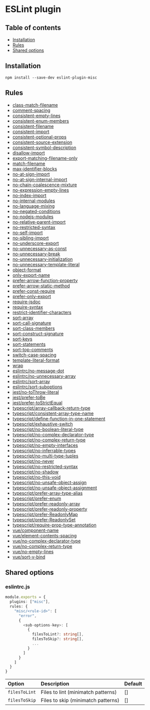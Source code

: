 # ESLint plugin

## Table of contents

- [Installation](#installation)
- [Rules](#rules)
- [Shared options](#shared-options)

## <a name="installation"></a>Installation

```
npm install --save-dev eslint-plugin-misc
```

## <a name="rules"></a>Rules

- [class-match-filename](https://ilyub.github.io/eslint-plugin-misc/class-match-filename.html)
- [comment-spacing](https://ilyub.github.io/eslint-plugin-misc/comment-spacing.html)
- [consistent-empty-lines](https://ilyub.github.io/eslint-plugin-misc/consistent-empty-lines.html)
- [consistent-enum-members](https://ilyub.github.io/eslint-plugin-misc/consistent-enum-members.html)
- [consistent-filename](https://ilyub.github.io/eslint-plugin-misc/consistent-filename.html)
- [consistent-import](https://ilyub.github.io/eslint-plugin-misc/consistent-import.html)
- [consistent-optional-props](https://ilyub.github.io/eslint-plugin-misc/consistent-optional-props.html)
- [consistent-source-extension](https://ilyub.github.io/eslint-plugin-misc/consistent-source-extension.html)
- [consistent-symbol-description](https://ilyub.github.io/eslint-plugin-misc/consistent-symbol-description.html)
- [disallow-import](https://ilyub.github.io/eslint-plugin-misc/disallow-import.html)
- [export-matching-filename-only](https://ilyub.github.io/eslint-plugin-misc/export-matching-filename-only.html)
- [match-filename](https://ilyub.github.io/eslint-plugin-misc/match-filename.html)
- [max-identifier-blocks](https://ilyub.github.io/eslint-plugin-misc/max-identifier-blocks.html)
- [no-at-sign-import](https://ilyub.github.io/eslint-plugin-misc/no-at-sign-import.html)
- [no-at-sign-internal-import](https://ilyub.github.io/eslint-plugin-misc/no-at-sign-internal-import.html)
- [no-chain-coalescence-mixture](https://ilyub.github.io/eslint-plugin-misc/no-chain-coalescence-mixture.html)
- [no-expression-empty-lines](https://ilyub.github.io/eslint-plugin-misc/no-expression-empty-lines.html)
- [no-index-import](https://ilyub.github.io/eslint-plugin-misc/no-index-import.html)
- [no-internal-modules](https://ilyub.github.io/eslint-plugin-misc/no-internal-modules.html)
- [no-language-mixing](https://ilyub.github.io/eslint-plugin-misc/no-language-mixing.html)
- [no-negated-conditions](https://ilyub.github.io/eslint-plugin-misc/no-negated-conditions.html)
- [no-nodejs-modules](https://ilyub.github.io/eslint-plugin-misc/no-nodejs-modules.html)
- [no-relative-parent-import](https://ilyub.github.io/eslint-plugin-misc/no-relative-parent-import.html)
- [no-restricted-syntax](https://ilyub.github.io/eslint-plugin-misc/no-restricted-syntax.html)
- [no-self-import](https://ilyub.github.io/eslint-plugin-misc/no-self-import.html)
- [no-sibling-import](https://ilyub.github.io/eslint-plugin-misc/no-sibling-import.html)
- [no-underscore-export](https://ilyub.github.io/eslint-plugin-misc/no-underscore-export.html)
- [no-unnecessary-as-const](https://ilyub.github.io/eslint-plugin-misc/no-unnecessary-as-const.html)
- [no-unnecessary-break](https://ilyub.github.io/eslint-plugin-misc/no-unnecessary-break.html)
- [no-unnecessary-initialization](https://ilyub.github.io/eslint-plugin-misc/no-unnecessary-initialization.html)
- [no-unnecessary-template-literal](https://ilyub.github.io/eslint-plugin-misc/no-unnecessary-template-literal.html)
- [object-format](https://ilyub.github.io/eslint-plugin-misc/object-format.html)
- [only-export-name](https://ilyub.github.io/eslint-plugin-misc/only-export-name.html)
- [prefer-arrow-function-property](https://ilyub.github.io/eslint-plugin-misc/prefer-arrow-function-property.html)
- [prefer-arrow-static-method](https://ilyub.github.io/eslint-plugin-misc/prefer-arrow-static-method.html)
- [prefer-const-require](https://ilyub.github.io/eslint-plugin-misc/prefer-const-require.html)
- [prefer-only-export](https://ilyub.github.io/eslint-plugin-misc/prefer-only-export.html)
- [require-jsdoc](https://ilyub.github.io/eslint-plugin-misc/require-jsdoc.html)
- [require-syntax](https://ilyub.github.io/eslint-plugin-misc/require-syntax.html)
- [restrict-identifier-characters](https://ilyub.github.io/eslint-plugin-misc/restrict-identifier-characters.html)
- [sort-array](https://ilyub.github.io/eslint-plugin-misc/sort-array.html)
- [sort-call-signature](https://ilyub.github.io/eslint-plugin-misc/sort-call-signature.html)
- [sort-class-members](https://ilyub.github.io/eslint-plugin-misc/sort-class-members.html)
- [sort-construct-signature](https://ilyub.github.io/eslint-plugin-misc/sort-construct-signature.html)
- [sort-keys](https://ilyub.github.io/eslint-plugin-misc/sort-keys.html)
- [sort-statements](https://ilyub.github.io/eslint-plugin-misc/sort-statements.html)
- [sort-top-comments](https://ilyub.github.io/eslint-plugin-misc/sort-top-comments.html)
- [switch-case-spacing](https://ilyub.github.io/eslint-plugin-misc/switch-case-spacing.html)
- [template-literal-format](https://ilyub.github.io/eslint-plugin-misc/template-literal-format.html)
- [wrap](https://ilyub.github.io/eslint-plugin-misc/wrap.html)
- [eslintrc/no-message-dot](https://ilyub.github.io/eslint-plugin-misc/eslintrc/no-message-dot.html)
- [eslintrc/no-unnecessary-array](https://ilyub.github.io/eslint-plugin-misc/eslintrc/no-unnecessary-array.html)
- [eslintrc/sort-array](https://ilyub.github.io/eslint-plugin-misc/eslintrc/sort-array.html)
- [eslintrc/sort-suboptions](https://ilyub.github.io/eslint-plugin-misc/eslintrc/sort-suboptions.html)
- [jest/no-toThrow-literal](https://ilyub.github.io/eslint-plugin-misc/jest/no-toThrow-literal.html)
- [jest/prefer-toBe](https://ilyub.github.io/eslint-plugin-misc/jest/prefer-toBe.html)
- [jest/prefer-toStrictEqual](https://ilyub.github.io/eslint-plugin-misc/jest/prefer-toStrictEqual.html)
- [typescript/array-callback-return-type](https://ilyub.github.io/eslint-plugin-misc/typescript/array-callback-return-type.html)
- [typescript/consistent-array-type-name](https://ilyub.github.io/eslint-plugin-misc/typescript/consistent-array-type-name.html)
- [typescript/define-function-in-one-statement](https://ilyub.github.io/eslint-plugin-misc/typescript/define-function-in-one-statement.html)
- [typescript/exhaustive-switch](https://ilyub.github.io/eslint-plugin-misc/typescript/exhaustive-switch.html)
- [typescript/no-boolean-literal-type](https://ilyub.github.io/eslint-plugin-misc/typescript/no-boolean-literal-type.html)
- [typescript/no-complex-declarator-type](https://ilyub.github.io/eslint-plugin-misc/typescript/no-complex-declarator-type.html)
- [typescript/no-complex-return-type](https://ilyub.github.io/eslint-plugin-misc/typescript/no-complex-return-type.html)
- [typescript/no-empty-interfaces](https://ilyub.github.io/eslint-plugin-misc/typescript/no-empty-interfaces.html)
- [typescript/no-inferrable-types](https://ilyub.github.io/eslint-plugin-misc/typescript/no-inferrable-types.html)
- [typescript/no-multi-type-tuples](https://ilyub.github.io/eslint-plugin-misc/typescript/no-multi-type-tuples.html)
- [typescript/no-never](https://ilyub.github.io/eslint-plugin-misc/typescript/no-never.html)
- [typescript/no-restricted-syntax](https://ilyub.github.io/eslint-plugin-misc/typescript/no-restricted-syntax.html)
- [typescript/no-shadow](https://ilyub.github.io/eslint-plugin-misc/typescript/no-shadow.html)
- [typescript/no-this-void](https://ilyub.github.io/eslint-plugin-misc/typescript/no-this-void.html)
- [typescript/no-unsafe-object-assign](https://ilyub.github.io/eslint-plugin-misc/typescript/no-unsafe-object-assign.html)
- [typescript/no-unsafe-object-assignment](https://ilyub.github.io/eslint-plugin-misc/typescript/no-unsafe-object-assignment.html)
- [typescript/prefer-array-type-alias](https://ilyub.github.io/eslint-plugin-misc/typescript/prefer-array-type-alias.html)
- [typescript/prefer-enum](https://ilyub.github.io/eslint-plugin-misc/typescript/prefer-enum.html)
- [typescript/prefer-readonly-array](https://ilyub.github.io/eslint-plugin-misc/typescript/prefer-readonly-array.html)
- [typescript/prefer-readonly-property](https://ilyub.github.io/eslint-plugin-misc/typescript/prefer-readonly-property.html)
- [typescript/prefer-ReadonlyMap](https://ilyub.github.io/eslint-plugin-misc/typescript/prefer-ReadonlyMap.html)
- [typescript/prefer-ReadonlySet](https://ilyub.github.io/eslint-plugin-misc/typescript/prefer-ReadonlySet.html)
- [typescript/require-prop-type-annotation](https://ilyub.github.io/eslint-plugin-misc/typescript/require-prop-type-annotation.html)
- [vue/component-name](https://ilyub.github.io/eslint-plugin-misc/vue/component-name.html)
- [vue/element-contents-spacing](https://ilyub.github.io/eslint-plugin-misc/vue/element-contents-spacing.html)
- [vue/no-complex-declarator-type](https://ilyub.github.io/eslint-plugin-misc/vue/no-complex-declarator-type.html)
- [vue/no-complex-return-type](https://ilyub.github.io/eslint-plugin-misc/vue/no-complex-return-type.html)
- [vue/no-empty-lines](https://ilyub.github.io/eslint-plugin-misc/vue/no-empty-lines.html)
- [vue/sort-v-bind](https://ilyub.github.io/eslint-plugin-misc/vue/sort-v-bind.html)

## <a name="shared-options"></a>Shared options

### eslintrc.js

```ts
module.exports = {
  plugins: ["misc"],
  rules: {
    "misc/<rule-id>": [
      "error",
      {
        <sub-options-key>: [
          {
            filesToLint?: string[],
            filesToSkip?: string[],
            ...
          }
        ]
      }
    ]
  }
}
```

| Option | Description | Default |
| :----- | :----- | :----- |
| `filesToLint` | Files to lint (minimatch patterns) | [] |
| `filesToSkip` | Files to skip (minimatch patterns) | [] |
